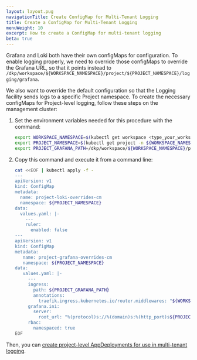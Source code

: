 ```yaml
---
layout: layout.pug
navigationTitle: Create ConfigMap for Multi-Tenant Logging
title: Create a ConfigMap for Multi-Tenant Logging
menuWeight: 10
excerpt: How to create a ConfigMap for multi-tenant logging
beta: true
---
```


<!-- markdownlint-disable MD030 -->

Grafana and Loki both have their own configMaps for configuration. To enable logging properly, we need to override those configMaps to override the Grafana URL, so that it points instead to `/dkp/workspace/${WORKSPACE_NAMESPACE}/project/${PROJECT_NAMESPACE}/logging/grafana`.

We also want to override the default configuration so that the Logging facility sends logs to a specific Project namespace. To create the necessary configMaps for Project-level logging, follow these steps on the management cluster:

1. Set the environment variables needed for this procedure with the command:

   ``` bash
   export WORKSPACE_NAMESPACE=$(kubectl get workspace <type_your_workspace_name> -o jsonpath='{.status.namespaceRef.name}')
   export PROJECT_NAMESPACE=$(kubectl get project -n ${WORKSPACE_NAMESPACE} <type_your_project_name> -o jsonpath='{.status.namespaceRef.name}')
   export PROJECT_GRAFANA_PATH=/dkp/workspace/${WORKSPACE_NAMESPACE}/project/${PROJECT_NAMESPACE}/logging/grafana
   ```

1. Copy this command and execute it from a command line:

   ``` bash
   cat <<EOF | kubectl apply -f -
   ---
   apiVersion: v1
   kind: ConfigMap
   metadata:
     name: project-loki-overrides-cm
     namespace: ${PROJECT_NAMESPACE}
   data:
     values.yaml: |-
       ---
       ruler:
         enabled: false
   ---
   apiVersion: v1
   kind: ConfigMap
   metadata:
      name: project-grafana-overrides-cm
      namespace: ${PROJECT_NAMESPACE}
   data:
      values.yaml: |-
        ---
        ingress:
          path: ${PROJECT_GRAFANA_PATH}
          annotations:
            traefik.ingress.kubernetes.io/router.middlewares: "${WORKSPACE_NAMESPACE}-stripprefixes@kubernetescrd"
        grafana.ini:
          server:
            root_url: "%(protocol)s://%(domain)s:%(http_port)s${PROJECT_GRAFANA_PATH}"
        rbac:
          namespaced: true
   EOF
   ```

Then, you can [create project-level AppDeployments for use in multi-tenant logging][project-app-deployment].

[project-app-deployment]: ../create-appdeployment
